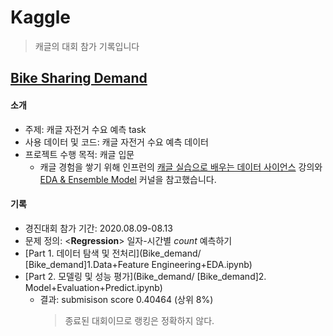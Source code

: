 # Kaggle
> 캐글의 대회 참가 기록입니다


## [Bike Sharing Demand](https://www.kaggle.com/c/bike-sharing-demand/overview)
#### 소개
- 주제: 캐글 자전거 수요 예측 task
- 사용 데이터 및 코드: 캐글 자전거 수요 예측 데이터
- 프로젝트 수행 목적: 캐글 입문
  - 캐글 경험을 쌓기 위해 인프런의 [캐글 실습으로 배우는 데이터 사이언스](https://www.inflearn.com/course/%EB%8D%B0%EC%9D%B4%ED%84%B0-%EC%82%AC%EC%9D%B4%EC%96%B8%EC%8A%A4-kaggle#) 강의와 [EDA & Ensemble Model](https://www.kaggle.com/viveksrinivasan/eda-ensemble-model-top-10-percentile/comments) 커널을 참고했습니다.
#### 기록
- 경진대회 참가 기간: 2020.08.09-08.13
- 문제 정의: <**Regression**> 일자-시간별 *count* 예측하기 
- [Part 1. 데이터 탐색 및 전처리](Bike_demand/ [Bike_demand]1.Data+Feature Engineering+EDA.ipynb)
- [Part 2. 모델링 및 성능 평가](Bike_demand/ [Bike_demand]2. Model+Evaluation+Predict.ipynb)
  - 결과: submisison score 0.40464 (상위 8%)
    > 종료된 대회이므로 랭킹은 정확하지 않다.
